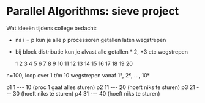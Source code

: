 # Parallel Algorithms: sieve project

Wat ideeën tijdens college bedacht:

- na i = p kun je alle p processoren getallen laten wegstrepen
- bij block distributie kun je alvast alle getallen * 2, *3 etc wegstrepen

  1  2  3  4  5  6  7  8  9 10
 11 12 13 14 15 16 17 18 19 20

n=100, loop over 1 t/m 10
wegstrepen vanaf 1², 2², ..., 10²

p1  1 --- 10 (proc 1 gaat alles sturen)
p2 11 --- 20 (hoeft niks te sturen)
p3 21 --- 30 (hoeft niks te sturen)
p4 31 --- 40 (hoeft niks te sturen)

